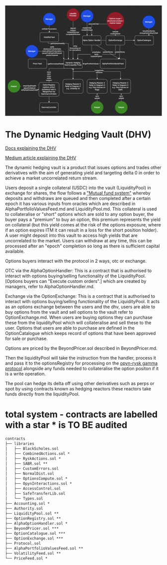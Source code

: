 ![Rysk Architecture](../../../images/RyskArchitecture.png) 

# The Dynamic Hedging Vault (DHV)

[Docs explaining the DHV](https://docs.rysk.finance/getting-started/dynamic-hedging-vault-dhv) 

[Medium article explaining the DHV](https://medium.com/@rysk-finance/looking-under-the-hood-of-rysks-dynamic-hedging-vault-e059e1b87e41)

The dynamic hedging vault is a product that issues options and trades other derivatives with the aim of generating yield and targeting delta 0 in order to achieve a market uncorrelated return stream. 

Users deposit a single collateral (USDC) into the vault (LiquidityPool) in exchange for shares, the flow follows a ["Mutual fund system"](https://bejewled-egret-22c.notion.site/Mutual-Fund-Mechamism-Explainer-768912673cf946f4a99c3b833d830389) whereby deposits and withdraws are queued and then completed after a certain epoch it has various inputs from oracles which are described in AlphaPortfolioValuesFeed.md and LiquidityPool.md. This collateral is used to collateralise or "short" options which are sold to any option buyer, the buyer pays a "premium" to buy an option, this premium represents the yield on collateral (but this yield comes at the risk of the options exposure, where if an option expires ITM it can result in a loss for the short position holder). A user might deposit into this vault to access high yields that are uncorrelated to the market. Users can withdraw at any time, this can be processed after an "epoch" completion so long as there is sufficient capital available.

Options buyers interact with the protocol in 2 ways, otc or exchange. 

OTC via the AlphaOptionHandler: This is a contract that is authorised to interact with options buying/selling functionality of the LiquidityPool. [Options buyers can "Execute custom orders".] which are created by managers, refer to AlphaOptionHandler.md.

Exchange via the OptionExchange: This is a contract that is authorised to interact with options buying/selling functionality of the LiquidityPool. It acts as an options exchange between the users and the dhv, users are able to buy options from the vault and sell options to the vault refer to OptionExchange.md. When users are buying options they can purchase these from the liquidityPool which will collateralise and sell these to the user. Options that users are able to purchase are defined in the OptionCatalogue which keeps record of options that have been approved for sale or purchase.

Options are priced by the BeyondPricer.sol described in BeyondPricer.md.

Then the liquidityPool will take the instruction from the handler, process it and pass it to the optionsRegistry for processing on the [opyn-rysk gamma protocol](https://github.com/rysk-finance/GammaProtocol) alongside any funds needed to collateralise the option positon if it is a write operation.

The pool can hedge its delta off using other derivatives such as perps or spot by using contracts known as hedging reactors these reactors take funds directly from the liquidityPool.


# total system - contracts are labelled with a star * is TO BE audited

```
contracts
├── libraries
│   ├── BlackScholes.sol
│   ├── CombinedActions.sol * 
│   ├── RyskActions.sol *
│   ├── SABR.sol **
│   ├── CustomErrors.sol
│   ├── NormalDist.sol
│   ├── OptionsCompute.sol *
│   ├── OpynInteractions.sol *
│   ├── AccessControl.sol
│   ├── SafeTransferLib.sol
│   └── Types.sol
├── Accounting.sol *
├── Authority.sol
├── LiquidityPool.sol **
├── OptionRegistry.sol **
├── AlphaOptionHandler.sol *
├── BeyondPricer.sol ***
├── OptionCatalogue.sol ***
├── OptionExchange.sol ***
├── Protocol.sol
├── AlphaPortfolioValuesFeed.sol **
├── VolatilityFeed.sol **
└── PriceFeed.sol *
```
